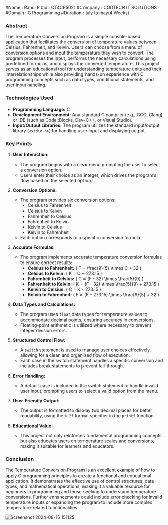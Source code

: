 #Name : Rahul R
#id : CT4CP5021
#Company : CODTECH IT SOLUTIONS
#Domain : C Programming
#Duration : july to may(4 Weeks)




### Abstract
The Temperature Conversion Program is a simple console-based application that facilitates the conversion of temperature values between Celsius, Fahrenheit, and Kelvin. Users can choose from a menu of conversion options and input the temperature they wish to convert. The program processes the input, performs the necessary calculations using predefined formulas, and displays the converted temperature. This project serves as an educational tool for understanding temperature units and their interrelationships while also providing hands-on experience with C programming concepts such as data types, conditional statements, and user input handling.

### Technologies Used
- **Programming Language:** C
- **Development Environment:** Any standard C compiler (e.g., GCC, Clang) or IDE (such as Code::Blocks, Dev-C++, or Visual Studio).
- **Input/Output Libraries:** The program utilizes the standard input/output library (`<stdio.h>`) for handling user input and displaying output.

### Key Points
1. **User Interaction:**
   - The program begins with a clear menu prompting the user to select a conversion option.
   - Users enter their choice as an integer, which drives the program’s flow based on the selected option.

2. **Conversion Options:**
   - The program provides six conversion options:
     - Celsius to Fahrenheit
     - Celsius to Kelvin
     - Fahrenheit to Celsius
     - Fahrenheit to Kelvin
     - Kelvin to Celsius
     - Kelvin to Fahrenheit
   - Each option corresponds to a specific conversion formula.

3. **Accurate Formulas:**
   - The program implements accurate temperature conversion formulas to ensure correct results:
     - **Celsius to Fahrenheit:** \( F = \frac{9}{5} \times C + 32 \)
     - **Celsius to Kelvin:** \( K = C + 273.15 \)
     - **Fahrenheit to Celsius:** \( C = (F - 32) \times \frac{5}{9} \)
     - **Fahrenheit to Kelvin:** \( K = (F - 32) \times \frac{5}{9} + 273.15 \)
     - **Kelvin to Celsius:** \( C = K - 273.15 \)
     - **Kelvin to Fahrenheit:** \( F = (K - 273.15) \times \frac{9}{5} + 32 \)

4. **Data Types and Calculations:**
   - The program uses `float` data types for temperature values to accommodate decimal points, ensuring accuracy in conversions.
   - Floating-point arithmetic is utilized where necessary to prevent integer division errors.

5. **Structured Control Flow:**
   - A `switch` statement is used to manage user choices effectively, allowing for a clean and organized flow of execution.
   - Each case in the switch statement handles a specific conversion and includes break statements to prevent fall-through.

6. **Error Handling:**
   - A default case is included in the switch statement to handle invalid user input, prompting users to select a valid option from the menu.

7. **User-Friendly Output:**
   - The output is formatted to display two decimal places for better readability, using the `%.2f` format specifier in the `printf` function.

8. **Educational Value:**
   - This project not only reinforces fundamental programming concepts but also educates users on temperature scales and conversions, making it suitable for learners and educators.

### Conclusion
The Temperature Conversion Program is an excellent example of how to apply C programming principles to create a functional and educational application. It demonstrates the effective use of control structures, data types, and mathematical operations, making it a valuable resource for beginners in programming and those seeking to understand temperature conversions. Further enhancements could include error checking for invalid temperature inputs or expanding the program to include more complex temperature-related functionalities.

![Screenshot 2024-08-15 151125](https://github.com/user-attachments/assets/9345a2db-e8f9-4c40-a870-a08e9c705778)
